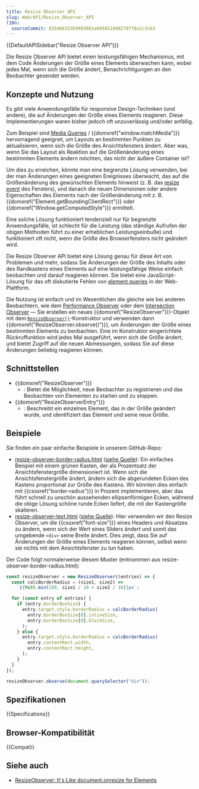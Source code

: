 ```yaml
---
title: Resize Observer API
slug: Web/API/Resize_Observer_API
l10n:
  sourceCommit: 835d6632d59993861a0458510402787f8a2c3cb3
---
```


{{DefaultAPISidebar("Resize Observer API")}}

Die Resize Observer API bietet einen leistungsfähigen Mechanismus, mit dem Code Änderungen der Größe eines Elements überwachen kann, wobei jedes Mal, wenn sich die Größe ändert, Benachrichtigungen an den Beobachter gesendet werden.

## Konzepte und Nutzung

Es gibt viele Anwendungsfälle für responsive Design-Techniken (und andere), die auf Änderungen der Größe eines Elements reagieren. Diese Implementierungen waren bisher jedoch oft unzuverlässig und/oder anfällig.

Zum Beispiel sind [Media Queries](/de/docs/Web/CSS/CSS_media_queries) / {{domxref("window.matchMedia")}} hervorragend geeignet, um Layouts an bestimmten Punkten zu aktualisieren, wenn sich die Größe des Ansichtsfensters ändert. Aber was, wenn Sie das Layout als Reaktion auf die Größenänderung eines bestimmten Elements ändern möchten, das nicht der äußere Container ist?

Um dies zu erreichen, könnte man eine begrenzte Lösung verwenden, bei der man Änderungen eines geeigneten Ereignisses überwacht, das auf die Größenänderung des gewünschten Elements hinweist (z. B. das [resize event](/de/docs/Web/API/Window/resize_event) des Fensters), und danach die neuen Dimensionen oder andere Eigenschaften des Elements nach der Größenänderung mit z. B. {{domxref("Element.getBoundingClientRect")}} oder {{domxref("Window.getComputedStyle")}} ermittelt.

Eine solche Lösung funktioniert tendenziell nur für begrenzte Anwendungsfälle, ist schlecht für die Leistung (das ständige Aufrufen der obigen Methoden führt zu einer erheblichen Leistungseinbuße) und funktioniert oft nicht, wenn die Größe des Browserfensters nicht geändert wird.

Die Resize Observer API bietet eine Lösung genau für diese Art von Problemen und mehr, sodass Sie Änderungen der Größe des Inhalts oder des Randkastens eines Elements auf eine leistungsfähige Weise einfach beobachten und darauf reagieren können. Sie bietet eine JavaScript-Lösung für das oft diskutierte Fehlen von [element queries](https://www.xanthir.com/b4PR0) in der Web-Plattform.

Die Nutzung ist einfach und im Wesentlichen die gleiche wie bei anderen Beobachtern, wie dem [Performance Observer](/de/docs/Web/API/PerformanceObserver) oder dem [Intersection Observer](/de/docs/Web/API/Intersection_Observer_API) — Sie erstellen ein neues {{domxref("ResizeObserver")}}-Objekt mit dem [`ResizeObserver()`](/de/docs/Web/API/ResizeObserver/ResizeObserver)-Konstruktor und verwenden dann {{domxref("ResizeObserver.observe()")}}, um Änderungen der Größe eines bestimmten Elements zu beobachten. Eine im Konstruktor eingerichtete Rückruffunktion wird jedes Mal ausgeführt, wenn sich die Größe ändert, und bietet Zugriff auf die neuen Abmessungen, sodass Sie auf diese Änderungen beliebig reagieren können.

## Schnittstellen

- {{domxref("ResizeObserver")}}
  - : Bietet die Möglichkeit, neue Beobachter zu registrieren und das Beobachten von Elementen zu starten und zu stoppen.
- {{domxref("ResizeObserverEntry")}}
  - : Beschreibt ein einzelnes Element, das in der Größe geändert wurde, und identifiziert das Element und seine neue Größe.

## Beispiele

Sie finden ein paar einfache Beispiele in unserem GitHub-Repo:

- [resize-observer-border-radius.html](https://mdn.github.io/dom-examples/resize-observer/resize-observer-border-radius.html) ([siehe Quelle](https://github.com/mdn/dom-examples/blob/main/resize-observer/resize-observer-border-radius.html)): Ein einfaches Beispiel mit einem grünen Kasten, der als Prozentsatz der Ansichtsfenstergröße dimensioniert ist. Wenn sich die Ansichtsfenstergröße ändert, ändern sich die abgerundeten Ecken des Kastens proportional zur Größe des Kastens. Wir könnten dies einfach mit {{cssxref("border-radius")}} in Prozent implementieren, aber das führt schnell zu unschön aussehenden ellipsenförmigen Ecken, während die obige Lösung schöne runde Ecken liefert, die mit der Kastengröße skalieren.
- [resize-observer-text.html](https://mdn.github.io/dom-examples/resize-observer/resize-observer-text.html) ([siehe Quelle](https://github.com/mdn/dom-examples/blob/main/resize-observer/resize-observer-text.html)): Hier verwenden wir den Resize Observer, um die {{cssxref("font-size")}} eines Headers und Absatzes zu ändern, wenn sich der Wert eines Sliders ändert und somit das umgebende `<div>` seine Breite ändert. Dies zeigt, dass Sie auf Änderungen der Größe eines Elements reagieren können, selbst wenn sie nichts mit dem Ansichtsfenster zu tun haben.

Der Code folgt normalerweise diesem Muster (entnommen aus resize-observer-border-radius.html):

```js
const resizeObserver = new ResizeObserver((entries) => {
  const calcBorderRadius = (size1, size2) =>
    `${Math.min(100, size1 / 10 + size2 / 10)}px`;

  for (const entry of entries) {
    if (entry.borderBoxSize) {
      entry.target.style.borderRadius = calcBorderRadius(
        entry.borderBoxSize[0].inlineSize,
        entry.borderBoxSize[0].blockSize,
      );
    } else {
      entry.target.style.borderRadius = calcBorderRadius(
        entry.contentRect.width,
        entry.contentRect.height,
      );
    }
  }
});

resizeObserver.observe(document.querySelector("div"));
```

## Spezifikationen

{{Specifications}}

## Browser-Kompatibilität

{{Compat}}

## Siehe auch

- [ResizeObserver: It's Like document.onresize for Elements](https://web.dev/articles/resize-observer)
